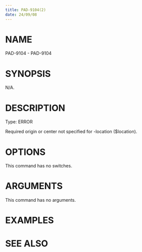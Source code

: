 ```yaml
---
title: PAD-9104(2)
date: 24/09/08
---
```


# NAME

PAD-9104 - PAD-9104

# SYNOPSIS

N/A.

# DESCRIPTION

Type: ERROR

Required origin or center not specified for -location ($location).

# OPTIONS

This command has no switches.

# ARGUMENTS

This command has no arguments.

# EXAMPLES

# SEE ALSO
